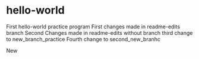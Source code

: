 # hello-world
First hello-world practice program
First changes made in readme-edits branch
Second Changes made in readme-edits without branch
third change to new_branch_practice
Fourth change to second_new_branhc

New 
